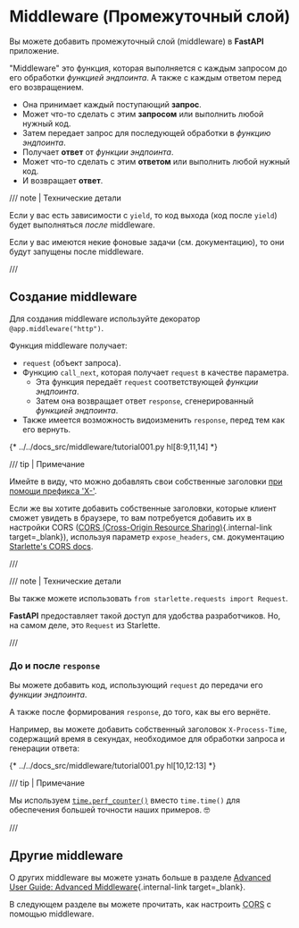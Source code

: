 # Middleware (Промежуточный слой)

Вы можете добавить промежуточный слой (middleware) в **FastAPI** приложение.

"Middleware" это функция, которая выполняется с каждым запросом до его обработки *функцией эндпоинта*.
А также с каждым ответом перед его возвращением.


* Она принимает каждый поступающий **запрос**.
* Может что-то сделать с этим **запросом** или выполнить любой нужный код.
* Затем передает запрос для последующей обработки в *функцию эндпоинта*.
* Получает **ответ** от *функции эндпоинта*.
* Может что-то сделать с этим **ответом** или выполнить любой нужный код.
* И возвращает **ответ**.

/// note | Технические детали

Если у вас есть зависимости с `yield`, то код выхода (код после `yield`) будет выполняться *после* middleware.

Если у вас имеются некие фоновые задачи (см. документацию), то они будут запущены после middleware.

///

## Создание middleware

Для создания middleware используйте декоратор `@app.middleware("http")`.

Функция middleware получает:

* `request` (объект запроса).
* Функцию `call_next`, которая получает `request` в качестве параметра.
    * Эта функция передаёт `request` соответствующей *функции эндпоинта*.
    * Затем она возвращает ответ `response`, сгенерированный *функцией эндпоинта*.
* Также имеется возможность видоизменить `response`, перед тем как его вернуть.

{* ../../docs_src/middleware/tutorial001.py hl[8:9,11,14] *}

/// tip | Примечание

Имейте в виду, что можно добавлять свои собственные заголовки <a href="https://developer.mozilla.org/en-US/docs/Web/HTTP/Headers" class="external-link" target="_blank">при помощи префикса 'X-'</a>.

Если же вы хотите добавить собственные заголовки, которые клиент сможет увидеть в браузере, то вам потребуется добавить их в настройки CORS ([CORS (Cross-Origin Resource Sharing)](cors.md){.internal-link target=_blank}), используя параметр `expose_headers`, см. документацию <a href="https://www.starlette.io/middleware/#corsmiddleware" class="external-link" target="_blank">Starlette's CORS docs</a>.

///

/// note | Технические детали

Вы также можете использовать `from starlette.requests import Request`.

**FastAPI** предоставляет такой доступ для удобства разработчиков. Но, на самом деле, это `Request` из Starlette.

///

### До и после `response`

Вы можете добавить код, использующий `request` до передачи его *функции эндпоинта*.

А также после формирования `response`, до того, как вы его вернёте.

Например, вы можете добавить собственный заголовок `X-Process-Time`, содержащий время в секундах, необходимое для обработки запроса и генерации ответа:

{* ../../docs_src/middleware/tutorial001.py hl[10,12:13] *}

/// tip | Примечание

Мы используем <a href="https://docs.python.org/3/library/time.html#time.perf_counter" class="external-link" target="_blank">`time.perf_counter()`</a> вместо `time.time()` для обеспечения большей точности наших примеров. 🤓

///

## Другие middleware

О других middleware вы можете узнать больше в разделе [Advanced User Guide: Advanced Middleware](../advanced/middleware.md){.internal-link target=_blank}.

В следующем разделе вы можете прочитать, как настроить <abbr title="Cross-Origin Resource Sharing">CORS</abbr> с помощью middleware.
